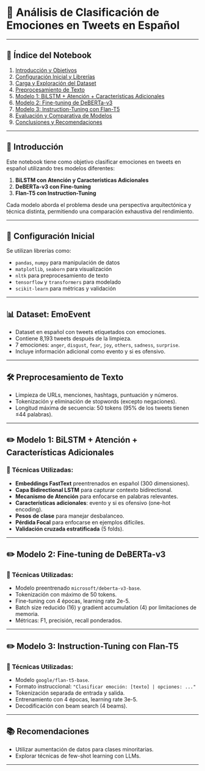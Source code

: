 # 📘 Análisis de Clasificación de Emociones en Tweets en Español

---

## 📌 Índice del Notebook

1. [Introducción y Objetivos](#libro-introducción)
2. [Configuración Inicial y Librerías](#libro-configuración)
3. [Carga y Exploración del Dataset](#libro-dataset)
4. [Preprocesamiento de Texto](#libro-preprocesamiento)
5. [Modelo 1: BiLSTM + Atención + Características Adicionales](#lapiz-modelo-1)
6. [Modelo 2: Fine-tuning de DeBERTa-v3](#lapiz-modelo-2)
7. [Modelo 3: Instruction-Tuning con Flan-T5](#lapiz-modelo-3)
8. [Evaluación y Comparativa de Modelos](#libro-evaluación)
9. [Conclusiones y Recomendaciones](#libro-conclusiones)

---

## 📖 Introducción

Este notebook tiene como objetivo clasificar emociones en tweets en español utilizando tres modelos diferentes:

1. **BiLSTM con Atención y Características Adicionales**
2. **DeBERTa-v3 con Fine-tuning**
3. **Flan-T5 con Instruction-Tuning**

Cada modelo aborda el problema desde una perspectiva arquitectónica y técnica distinta, permitiendo una comparación exhaustiva del rendimiento.

---

## 🧮 Configuración Inicial

Se utilizan librerías como:
- `pandas`, `numpy` para manipulación de datos
- `matplotlib`, `seaborn` para visualización
- `nltk` para preprocesamiento de texto
- `tensorflow` y `transformers` para modelado
- `scikit-learn` para métricas y validación

---

## 📊 Dataset: EmoEvent

- Dataset en español con tweets etiquetados con emociones.
- Contiene 8,193 tweets después de la limpieza.
- 7 emociones: `anger`, `disgust`, `fear`, `joy`, `others`, `sadness`, `surprise`.
- Incluye información adicional como evento y si es ofensivo.

---

## 🛠 Preprocesamiento de Texto

- Limpieza de URLs, menciones, hashtags, puntuación y números.
- Tokenización y eliminación de stopwords (excepto negaciones).
- Longitud máxima de secuencia: 50 tokens (95% de los tweets tienen ≤44 palabras).

---

## ✏️ Modelo 1: BiLSTM + Atención + Características Adicionales

### 🧠 Técnicas Utilizadas:
- **Embeddings FastText** preentrenados en español (300 dimensiones).
- **Capa Bidirectional LSTM** para capturar contexto bidirectional.
- **Mecanismo de Atención** para enfocarse en palabras relevantes.
- **Características adicionales**: evento y si es ofensivo (one-hot encoding).
- **Pesos de clase** para manejar desbalanceo.
- **Pérdida Focal** para enfocarse en ejemplos difíciles.
- **Validación cruzada estratificada** (5 folds).

---

## ✏️ Modelo 2: Fine-tuning de DeBERTa-v3

### 🧠 Técnicas Utilizadas:
- Modelo preentrenado `microsoft/deberta-v3-base`.
- Tokenización con máximo de 50 tokens.
- Fine-tuning con 4 épocas, learning rate 2e-5.
- Batch size reducido (16) y gradient accumulation (4) por limitaciones de memoria.
- Métricas: F1, precisión, recall ponderados.
  
---

## ✏️ Modelo 3: Instruction-Tuning con Flan-T5

### 🧠 Técnicas Utilizadas:
- Modelo `google/flan-t5-base`.
- Formato instruccional: `"Clasificar emoción: [texto] | opciones: ..."`
- Tokenización separada de entrada y salida.
- Entrenamiento con 4 épocas, learning rate 3e-5.
- Decodificación con beam search (4 beams).

---

## 📚 Recomendaciones

- Utilizar aumentación de datos para clases minoritarias.
- Explorar técnicas de few-shot learning con LLMs.

---
